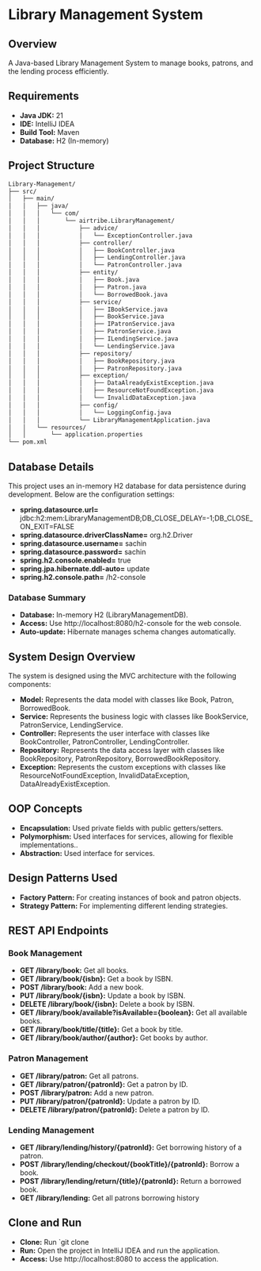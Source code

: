 # Library Management System

## Overview
A Java-based Library Management System to manage books, patrons, and the lending process efficiently.

## Requirements
* **Java JDK:** 21 
* **IDE:** IntelliJ IDEA
* **Build Tool:** Maven
* **Database:** H2 (In-memory)

## Project Structure
```bash
Library-Management/
├── src/
│   ├── main/
│   │   ├── java/
│   │   │   └── com/
│   │   │       └── airtribe.LibraryManagement/
│   │   │           ├── advice/
│   │   │           │   └── ExceptionController.java
│   │   │           ├── controller/
│   │   │           │   ├── BookController.java
│   │   │           │   ├── LendingController.java
│   │   │           │   └── PatronController.java
│   │   │           ├── entity/
│   │   │           │   ├── Book.java
│   │   │           │   ├── Patron.java
│   │   │           │   └── BorrowedBook.java
│   │   │           ├── service/
│   │   │           │   ├── IBookService.java
│   │   │           │   ├── BookService.java
│   │   │           │   ├── IPatronService.java
│   │   │           │   ├── PatronService.java
│   │   │           │   ├── ILendingService.java
│   │   │           │   └── LendingService.java
│   │   │           ├── repository/
│   │   │           │   ├── BookRepository.java
│   │   │           │   ├── PatronRepository.java
│   │   │           ├── exception/
│   │   │           │   ├── DataAlreadyExistException.java
│   │   │           │   ├── ResourceNotFoundException.java
│   │   │           │   └── InvalidDataException.java
│   │   │           ├── config/
│   │   │           │   └── LoggingConfig.java
│   │   │           └── LibraryManagementApplication.java
│   │   └── resources/
│   │       └── application.properties
└── pom.xml
```

## Database Details
This project uses an in-memory H2 database for data persistence during development. Below are the configuration settings:
* **spring.datasource.url=** jdbc:h2:mem:LibraryManagementDB;DB_CLOSE_DELAY=-1;DB_CLOSE_ON_EXIT=FALSE
* **spring.datasource.driverClassName=** org.h2.Driver
* **spring.datasource.username=** sachin
* **spring.datasource.password=** sachin
* **spring.h2.console.enabled=** true
* **spring.jpa.hibernate.ddl-auto=** update
* **spring.h2.console.path=** /h2-console

### Database Summary
* **Database:** In-memory H2 (LibraryManagementDB).
* **Access:** Use http://localhost:8080/h2-console for the web console.
* **Auto-update:** Hibernate manages schema changes automatically.

## System Design Overview
The system is designed using the MVC architecture with the following components:
* **Model:** Represents the data model with classes like Book, Patron, BorrowedBook.
* **Service:** Represents the business logic with classes like BookService, PatronService, LendingService.
* **Controller:** Represents the user interface with classes like BookController, PatronController, LendingController.
* **Repository:** Represents the data access layer with classes like BookRepository, PatronRepository, BorrowedBookRepository.
* **Exception:** Represents the custom exceptions with classes like ResourceNotFoundException, InvalidDataException, DataAlreadyExistException.

## OOP Concepts
* **Encapsulation:** Used private fields with public getters/setters.
* **Polymorphism:** Used interfaces for services, allowing for flexible implementations..
* **Abstraction:** Used interface for services.

## Design Patterns Used
* **Factory Pattern:** For creating instances of book and patron objects.
* **Strategy Pattern:** For implementing different lending strategies.

## REST API Endpoints
### Book Management
* **GET /library/book:** Get all books.
* **GET /library/book/{isbn}:** Get a book by ISBN.
* **POST /library/book:** Add a new book.
* **PUT /library/book/{isbn}:** Update a book by ISBN.
* **DELETE /library/book/{isbn}:** Delete a book by ISBN.
* **GET /library/book/available?isAvailable={boolean}:** Get all available books.
* **GET /library/book/title/{title}:** Get a book by title.
* **GET /library/book/author/{author}:** Get books by author.

### Patron Management
* **GET /library/patron:** Get all patrons.
* **GET /library/patron/{patronId}:** Get a patron by ID.
* **POST /library/patron:** Add a new patron.
* **PUT /library/patron/{patronId}:** Update a patron by ID.
* **DELETE /library/patron/{patronId}:** Delete a patron by ID.

### Lending Management
* **GET /library/lending/history/{patronId}:** Get borrowing history of a patron.
* **POST /library/lending/checkout/{bookTitle}/{patronId}:** Borrow a book.
* **POST /library/lending/return/{title}/{patronId}:** Return a borrowed book.
* **GET /library/lending:** Get all patrons borrowing history

## Clone and Run
* **Clone:** Run `git clone
* **Run:** Open the project in IntelliJ IDEA and run the application.
* **Access:** Use http://localhost:8080 to access the application.